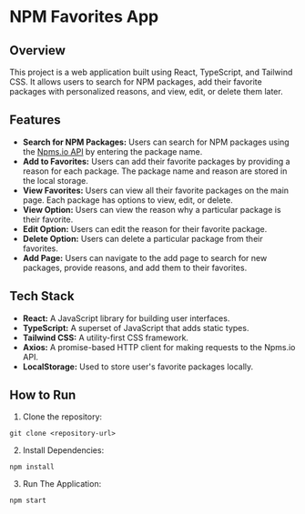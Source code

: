 # NPM Favorites App

## Overview

This project is a web application built using React, TypeScript, and Tailwind CSS. It allows users to search for NPM packages, add their favorite packages with personalized reasons, and view, edit, or delete them later.

## Features

- **Search for NPM Packages:** Users can search for NPM packages using the [Npms.io API](https://api.npms.io/v2/search?q=packageName) by entering the package name.
- **Add to Favorites:** Users can add their favorite packages by providing a reason for each package. The package name and reason are stored in the local storage.
- **View Favorites:** Users can view all their favorite packages on the main page. Each package has options to view, edit, or delete.
- **View Option:** Users can view the reason why a particular package is their favorite.
- **Edit Option:** Users can edit the reason for their favorite package.
- **Delete Option:** Users can delete a particular package from their favorites.
- **Add Page:** Users can navigate to the add page to search for new packages, provide reasons, and add them to their favorites.

## Tech Stack

- **React:** A JavaScript library for building user interfaces.
- **TypeScript:** A superset of JavaScript that adds static types.
- **Tailwind CSS:** A utility-first CSS framework.
- **Axios:** A promise-based HTTP client for making requests to the Npms.io API.
- **LocalStorage:** Used to store user's favorite packages locally.

## How to Run

1. Clone the repository:

```shell
git clone <repository-url>
   ```
2. Install Dependencies:

```shell
npm install
```
3. Run The Application:

```shell
npm start
```
